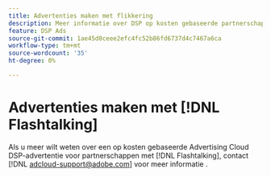 ```yaml
---
title: Advertenties maken met flikkering
description: Meer informatie over DSP op kosten gebaseerde partnerschappen met Flashtalk.
feature: DSP Ads
source-git-commit: 1ae45d0ceee2efc4fc52b86fd6737d4c7467a6ca
workflow-type: tm+mt
source-wordcount: '35'
ht-degree: 0%

---
```


# Advertenties maken met [!DNL Flashtalking]

Als u meer wilt weten over een op kosten gebaseerde Advertising Cloud DSP-advertentie voor partnerschappen met [!DNL Flashtalking], contact [!DNL adcloud-support@adobe.com] voor meer informatie .
